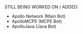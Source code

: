 STILL BEING WORKED ON / ADDED:

- Apollo Network (Main Bot)
- ApolloMCPE (MCPE Bot)
- ApolloJava (Java Bot)